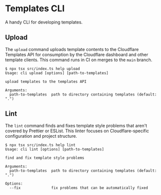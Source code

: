 # Templates CLI

A handy CLI for developing templates.

## Upload

The `upload` command uploads template contents to the Cloudflare Templates API for consumption by the Cloudflare dashboard and other template clients. This command runs in CI on merges to the `main` branch.

```
$ npx tsx src/index.ts help upload
Usage: cli upload [options] [path-to-templates]

upload templates to the templates API

Arguments:
  path-to-templates  path to directory containing templates (default: ".")
```

## Lint

The `lint` command finds and fixes template style problems that aren't covered by Prettier or ESList. This linter focuses on Cloudflare-specific configuration and project structure.

```
$ npx tsx src/index.ts help lint
Usage: cli lint [options] [path-to-templates]

find and fix template style problems

Arguments:
  path-to-templates  path to directory containing templates (default: ".")

Options:
  --fix              fix problems that can be automatically fixed
```
